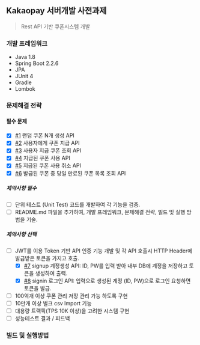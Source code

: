## Kakaopay 서버개발 사전과제

> Rest API 기반 쿠폰시스템 개발

### 개발 프레임워크
* Java 1.8
* Spring Boot 2.2.6
* JPA
* JUnit 4
* Gradle
* Lombok

### 문제해결 전략
#### 필수 문제 
- [x] [#1](/minov87/kakaopay-preexam/issues/1) 랜덤 쿠폰 N개 생성 API
- [x] [#2](/minov87/kakaopay-preexam/issues/2) 사용자에게 쿠폰 지급 API 
- [x] [#3](/minov87/kakaopay-preexam/issues/3) 사용자 지급 쿠폰 조회 API
- [x] [#4](/minov87/kakaopay-preexam/issues/4) 지급된 쿠폰 사용 API
- [x] [#5](/minov87/kakaopay-preexam/issues/5) 지급된 쿠폰 사용 취소 API
- [x] [#6](/minov87/kakaopay-preexam/issues/6) 발급된 쿠폰 중 당일 만료된 쿠폰 목록 조회 API

##### 제약사항 필수
- [ ] 단위 테스트 (Unit Test) 코드를 개발하여 각 기능을 검증.
- [ ] README.md 파일을 추가하여, 개발 프레임워크, 문제해결 전략, 빌드 및 실행 방법을 기술.

##### 제약사항 선택
- [ ] JWT를 이용 Token 기반 API 인증 기능 개발 및 각 API 호출시 HTTP Header에 발급받은 토큰을 가지고 호출.
  - [x] [#7](/minov87/kakaopay-preexam/issues/7) signup 계정생성 API: ID, PW를 입력 받아 내부 DB에 계정을 저장하고 토큰을 생성하여 출력.
  - [x] [#8](/minov87/kakaopay-preexam/issues/8) signin 로그인 API: 입력으로 생성된 계정 (ID, PW)으로 로그인 요청하면 토큰을 발급.
- [ ] 100억개 이상 쿠폰 관리 저장 관리 가능 하도록 구현 
- [ ] 10만개 이상 벌크 csv Import 기능
- [ ] 대용량 트랙픽(TPS 10K 이상)을 고려한 시스템 구현
- [ ] 성능테스트 결과 / 피드백

### 빌드 및 실행방법